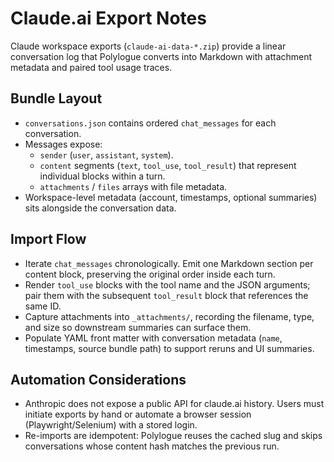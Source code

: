 # Claude.ai Export Notes

Claude workspace exports (`claude-ai-data-*.zip`) provide a linear conversation log that Polylogue converts into Markdown with attachment metadata and paired tool usage traces.

## Bundle Layout

- `conversations.json` contains ordered `chat_messages` for each conversation.
- Messages expose:
  - `sender` (`user`, `assistant`, `system`).
  - `content` segments (`text`, `tool_use`, `tool_result`) that represent individual blocks within a turn.
  - `attachments` / `files` arrays with file metadata.
- Workspace-level metadata (account, timestamps, optional summaries) sits alongside the conversation data.

## Import Flow

- Iterate `chat_messages` chronologically. Emit one Markdown section per content block, preserving the original order inside each turn.
- Render `tool_use` blocks with the tool name and the JSON arguments; pair them with the subsequent `tool_result` block that references the same ID.
- Capture attachments into `_attachments/`, recording the filename, type, and size so downstream summaries can surface them.
- Populate YAML front matter with conversation metadata (`name`, timestamps, source bundle path) to support reruns and UI summaries.

## Automation Considerations

- Anthropic does not expose a public API for claude.ai history. Users must initiate exports by hand or automate a browser session (Playwright/Selenium) with a stored login.
- Re-imports are idempotent: Polylogue reuses the cached slug and skips conversations whose content hash matches the previous run.
